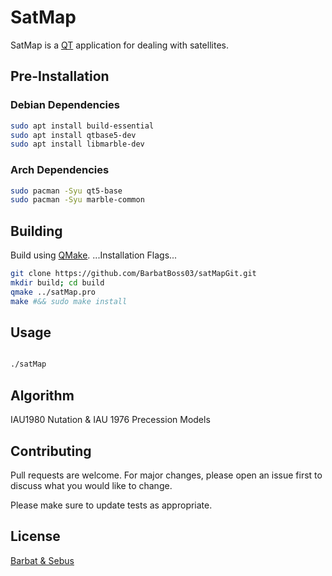 # SatMap

SatMap is a [QT](https://wiki.qt.io/About_Qt) application for dealing with satellites.

## Pre-Installation

### Debian Dependencies

```bash
sudo apt install build-essential
sudo apt install qtbase5-dev
sudo apt install libmarble-dev
```

### Arch Dependencies

```bash
sudo pacman -Syu qt5-base
sudo pacman -Syu marble-common
```

## Building

Build using [QMake](https://doc.qt.io/qt-5/qmake-manual.html).
...Installation Flags...

```bash
git clone https://github.com/BarbatBoss03/satMapGit.git
mkdir build; cd build
qmake ../satMap.pro
make #&& sudo make install
```

## Usage

```bash

./satMap

```

## Algorithm

IAU1980 Nutation & IAU 1976 Precession Models

## Contributing
Pull requests are welcome. For major changes, please open an issue first to discuss what you would like to change.

Please make sure to update tests as appropriate.

## License
[Barbat & Sebus](https://choosealicense.com/licenses/mit/)